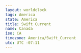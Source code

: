 ```yaml
---
layout: worldclock
tags: America
state: America
title: Swift Current
name: Canada
iso: CA
timezone: America/Swift_Current
utc: UTC -07:11
---
```


